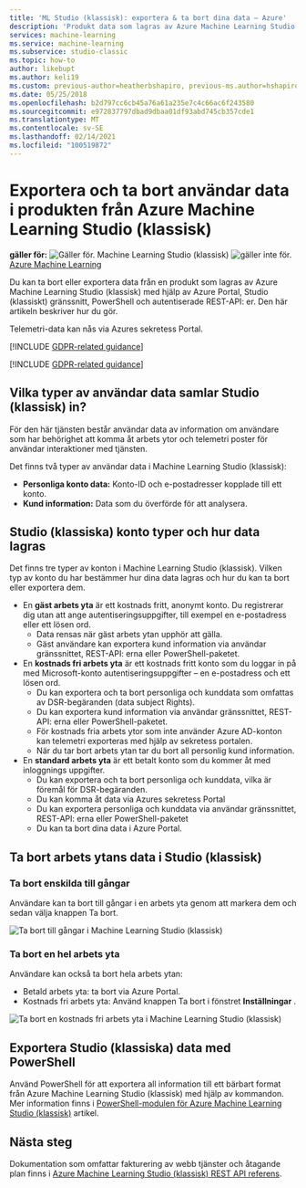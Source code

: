 ```yaml
---
title: 'ML Studio (klassisk): exportera & ta bort dina data – Azure'
description: 'Produkt data som lagras av Azure Machine Learning Studio (klassisk) är tillgängliga för export och borttagning via Azure Portal och även via autentiserade REST-API: er. Telemetri-data kan nås via Azures sekretess Portal. Den här artikeln visar hur du gör.'
services: machine-learning
ms.service: machine-learning
ms.subservice: studio-classic
ms.topic: how-to
author: likebupt
ms.author: keli19
ms.custom: previous-author=heatherbshapiro, previous-ms.author=hshapiro
ms.date: 05/25/2018
ms.openlocfilehash: b2d797cc6cb45a76a61a235e7c4c66ac6f243580
ms.sourcegitcommit: e972837797dbad9dbaa01df93abd745cb357cde1
ms.translationtype: MT
ms.contentlocale: sv-SE
ms.lasthandoff: 02/14/2021
ms.locfileid: "100519872"
---
```

# <a name="export-and-delete-in-product-user-data-from-azure-machine-learning-studio-classic"></a>Exportera och ta bort användar data i produkten från Azure Machine Learning Studio (klassisk)

**gäller för:** ![ Gäller för. ](../../../includes/media/aml-applies-to-skus/yes.png) Machine Learning Studio (klassisk) ![ gäller inte för.](../../../includes/media/aml-applies-to-skus/no.png)[ Azure Machine Learning](../overview-what-is-machine-learning-studio.md#ml-studio-classic-vs-azure-machine-learning-studio)  




Du kan ta bort eller exportera data från en produkt som lagras av Azure Machine Learning Studio (klassisk) med hjälp av Azure Portal, Studio (klassiskt) gränssnitt, PowerShell och autentiserade REST-API: er. Den här artikeln beskriver hur du gör. 

Telemetri-data kan nås via Azures sekretess Portal. 

[!INCLUDE [GDPR-related guidance](../../../includes/gdpr-dsr-and-stp-note.md)]

[!INCLUDE [GDPR-related guidance](../../../includes/gdpr-intro-sentence.md)]

## <a name="what-kinds-of-user-data-does-studio-classic-collect"></a>Vilka typer av användar data samlar Studio (klassisk) in?

För den här tjänsten består användar data av information om användare som har behörighet att komma åt arbets ytor och telemetri poster för användar interaktioner med tjänsten.

Det finns två typer av användar data i Machine Learning Studio (klassisk):
- **Personliga konto data:** Konto-ID och e-postadresser kopplade till ett konto.
- **Kund information:** Data som du överförde för att analysera.

## <a name="studio-classic-account-types-and-how-data-is-stored"></a>Studio (klassiska) konto typer och hur data lagras

Det finns tre typer av konton i Machine Learning Studio (klassisk). Vilken typ av konto du har bestämmer hur dina data lagras och hur du kan ta bort eller exportera dem.

- En **gäst arbets yta** är ett kostnads fritt, anonymt konto. Du registrerar dig utan att ange autentiseringsuppgifter, till exempel en e-postadress eller ett lösen ord.
    -  Data rensas när gäst arbets ytan upphör att gälla.
    - Gäst användare kan exportera kund information via användar gränssnittet, REST-API: erna eller PowerShell-paketet.
- En **kostnads fri arbets yta** är ett kostnads fritt konto som du loggar in på med Microsoft-konto autentiseringsuppgifter – en e-postadress och ett lösen ord.
    - Du kan exportera och ta bort personliga och kunddata som omfattas av DSR-begäranden (data subject Rights).
    - Du kan exportera kund information via användar gränssnittet, REST-API: erna eller PowerShell-paketet.
    - För kostnads fria arbets ytor som inte använder Azure AD-konton kan telemetri exporteras med hjälp av sekretess portalen.
    - När du tar bort arbets ytan tar du bort all personlig kund information.
- En **standard arbets yta** är ett betalt konto som du kommer åt med inloggnings uppgifter.
    - Du kan exportera och ta bort personliga och kunddata, vilka är föremål för DSR-begäranden.
    - Du kan komma åt data via Azures sekretess Portal
    - Du kan exportera personliga och kunddata via användar gränssnittet, REST-API: erna eller PowerShell-paketet
    - Du kan ta bort dina data i Azure Portal.

## <a name="delete-workspace-data-in-studio-classic"></a><a name="delete"></a>Ta bort arbets ytans data i Studio (klassisk) 

### <a name="delete-individual-assets"></a>Ta bort enskilda till gångar

Användare kan ta bort till gångar i en arbets yta genom att markera dem och sedan välja knappen Ta bort.

![Ta bort till gångar i Machine Learning Studio (klassisk)](./media/export-delete-personal-data-dsr/delete-studio-asset.png)

### <a name="delete-an-entire-workspace"></a>Ta bort en hel arbets yta

Användare kan också ta bort hela arbets ytan:
- Betald arbets yta: ta bort via Azure Portal.
- Kostnads fri arbets yta: Använd knappen Ta bort i fönstret **Inställningar** .

![Ta bort en kostnads fri arbets yta i Machine Learning Studio (klassisk)](./media/export-delete-personal-data-dsr/delete-studio-data-workspace.png)
 
## <a name="export-studio-classic-data-with-powershell"></a>Exportera Studio (klassiska) data med PowerShell
Använd PowerShell för att exportera all information till ett bärbart format från Azure Machine Learning Studio (klassisk) med hjälp av kommandon. Mer information finns i [PowerShell-modulen för Azure Machine Learning Studio (klassisk)](powershell-module.md) artikel.

## <a name="next-steps"></a>Nästa steg

Dokumentation som omfattar fakturering av webb tjänster och åtagande plan finns i [Azure Machine Learning Studio (klassisk) REST API referens](/rest/api/machinelearning/).